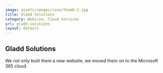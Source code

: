 ```yaml
---
image: assets/images/case/thumb-1.jpg
title: Gladd Solutions
category: Website, Cloud Services
url: gladd-solutions
layout: default
---
```

## Gladd Solutions

We not only built them a new website, we moved them on to the Microsoft 365 cloud.